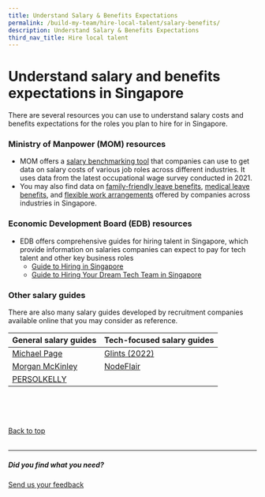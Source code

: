 ```yaml
---
title: Understand Salary & Benefits Expectations
permalink: /build-my-team/hire-local-talent/salary-benefits/
description: Understand Salary & Benefits Expectations
third_nav_title: Hire local talent
---
```

# Understand salary and benefits expectations in Singapore

There are several resources you can use to understand salary costs and benefits expectations for the roles you plan to hire for in Singapore.

### Ministry of Manpower (MOM) resources
* MOM offers a [salary benchmarking tool](https://stats.mom.gov.sg/bt/Pages/salary-comparison-general-for-employer.aspx) that companies can use to get data on salary costs of various job roles across different industries. It uses data from the latest occupational wage survey conducted in 2021.
* You may also find data on [family-friendly leave benefits](https://stats.mom.gov.sg/bt/Pages/family-friendly-leave-benefits-general.aspx), [medical leave benefits](https://stats.mom.gov.sg/bt/Pages/medical-leave-general.aspx), and [flexible work arrangements](https://stats.mom.gov.sg/bt/Pages/flexible-work-arrangement-general.aspx) offered by companies across industries in Singapore.

### Economic Development Board (EDB) resources
* EDB offers comprehensive guides for hiring talent in Singapore, which provide information on salaries companies can expect to pay for tech talent and other key business roles
	* [Guide to Hiring in Singapore](https://www.edb.gov.sg/en/setting-up-in-singapore/business-guides/guide-to-hiring-in-singapore.html)
	* [Guide to Hiring Your Dream Tech Team in Singapore](https://www.edb.gov.sg/en/setting-up-in-singapore/business-guides/guide-to-hiring-your-dream-tech-team-in-singapore.html)

### Other salary guides
There are also many salary guides developed by recruitment companies available online that you may consider as reference. 


| General salary guides | Tech-focused salary guides |
| -------- | -------- |
| [Michael Page](https://www.michaelpage.com.sg/salary-guide)     | [Glints (2022)](https://employers.glints.sg/ebooks/singapore-salary-guide-2022/)     |
| [Morgan McKinley](https://www.morganmckinley.com/sg/salary-guide)     | [NodeFlair ](https://nodeflair.com/salaries/report-2023?utm_medium=button&amp;utm_campaign=hero_banner&amp;utm_source=nodeflair_salaries)    |
| [PERSOLKELLY](https://www.persolkelly.com.sg/page/resources/salary-guides/)     |

<br>
<br>
<br>

[Back to top](#understand-salary-and-benefits-expectations-in-singapore)<br><br>

<hr>

##### Did you find what you need?
[Send us your feedback](https://form.gov.sg/642693623cb98f001239be0d)